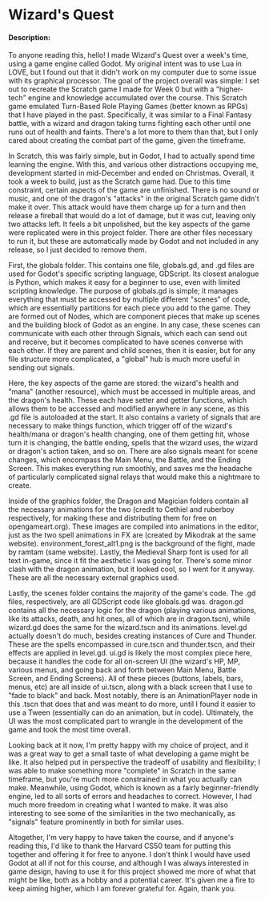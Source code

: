 # Wizard's Quest
#### Description:
To anyone reading this, hello! I made Wizard's Quest over a week's time, using a game engine called Godot. 
My original intent was to use Lua in LOVE, but I found out that it didn't work on my computer due to some issue with its graphical processor.
The goal of the project overall was simple: I set out to recreate the Scratch game I made for Week 0 but with a "higher-tech" engine and
knowledge accumulated over the course. This Scratch game emulated Turn-Based Role Playing Games (better known as RPGs) that I have played in the past.
Specifically, it was similar to a Final Fantasy battle, with a wizard and dragon taking turns fighting each other until one runs out of health and faints.
There's a lot more to them than that, but I only cared about creating the combat part of the game, given the timeframe.

In Scratch, this was fairly simple, but in Godot, I had to actually spend time learning the engine. With this, and various other distractions occupying me,
development started in mid-December and ended on Christmas. Overall, it took a week to build, just as the Scratch game had. Due to this time constraint,
certain aspects of the game are unfinished. There is no sound or music, and one of the dragon's "attacks" in the original Scratch game didn't make it over.
This attack would have them charge up for a turn and then release a fireball that would do a lot of damage, but it was cut, leaving only two attacks left.
It feels a bit unpolished, but the key aspects of the game were replicated were in this project folder. There are other files necessary to run it,
but these are automatically made by Godot and not included in any release, so I just decided to remove them.

First, the globals folder. This contains one file, globals.gd, and .gd files are used for Godot's specific scripting language, GDScript.
Its closest analogue is Python, which makes it easy for a beginner to use, even with limited scripting knowledge. The purpose of globals.gd is simple;
it manages everything that must be accessed by multiple different "scenes" of code, which are essentially partitions for each piece you add to the game.
They are formed out of Nodes, which are component pieces that make up scenes and the building block of Godot as an engine. In any case,
these scenes can communicate with each other through Signals, which each can send out and receive, but it becomes complicated to have scenes converse with each other.
If they are parent and child scenes, then it is easier, but for any file structure more complicated, a "global" hub is much more useful in sending out signals.

Here, the key aspects of the game are stored: the wizard's health and "mana" (another resource), which must be accessed in multiple areas, and the dragon's health.
These each have setter and getter functions, which allows them to be accessed and modified anywhere in any scene, as this .gd file is autoloaded at the start.
It also contains a variety of signals that are necessary to make things function, which trigger off of the wizard's health/mana or dragon's health changing,
one of them getting hit, whose turn it is changing, the battle ending, spells that the wizard uses, the wizard or dragon's action taken, and so on.
There are also signals meant for scene changes, which encompass the Main Menu, the Battle, and the Ending Screen. This makes everything run smoothly,
and saves me the headache of particularly complicated signal relays that would make this a nightmare to create.

Inside of the graphics folder, the Dragon and Magician folders contain all the necessary animations for the two (credit to Cethiel and ruberboy respectively,
for making these and distributing them for free on opengameart.org). These images are compiled into animations in the editor, just as the two spell animations
in FX are (created by Mikodrak at the same website). environment_forest_alt1.png is the background of the fight, made by ramtam (same website).
Lastly, the Medieval Sharp font is used for all text in-game, since it fit the aesthetic I was going for. There's some minor clash with the dragon animation,
but it looked cool, so I went for it anyway. These are all the necessary external graphics used.

Lastly, the scenes folder contains the majority of the game's code. The .gd files, respectively, are all GDScript code like globals.gd was.
dragon.gd contains all the necessary logic for the dragon (playing various animations, like its attacks, death, and hit ones, all of which are in dragon.tscn),
while wizard.gd does the same for the wizard.tscn and its animations. level.gd actually doesn't do much, besides creating instances of Cure and Thunder.
These are the spells encompassed in cure.tscn and thunder.tscn, and their effects are applied in level.gd. ui.gd is likely the most complex piece here,
because it handles the code for all on-screen UI (the wizard's HP, MP, various menus, and going back and forth between Main Menu, Battle Screen, and Ending Screens).
All of these pieces (buttons, labels, bars, menus, etc) are all inside of ui.tscn, along with a black screen that I use to "fade to black" and back. Most notably,
there is an AnimationPlayer node in this .tscn that does that and was meant to do more, until I found it easier to use a Tween (essentially can do an animation, but in code).
Ultimately, the UI was the most complicated part to wrangle in the development of the game and took the most time overall.

Looking back at it now, I'm pretty happy with my choice of project, and it was a great way to get a small taste of what developing a game might be like.
It also helped put in perspective the tradeoff of usability and flexibility; I was able to make something more "complete" in Scratch in the same timeframe,
but you're much more constrained in what you actually can make. Meanwhile, using Godot, which is known as a fairly beginner-friendly engine,
led to all sorts of errors and headaches to correct. However, I had much more freedom in creating what I wanted to make. It was also interesting to see
some of the similarities in the two mechanically, as "signals" feature prominently in both for similar uses.

Altogether, I'm very happy to have taken the course, and if anyone's reading this, I'd like to thank the Harvard CS50 team for putting this together
and offering it for free to anyone. I don't think I would have used Godot at all if not for this course, and although I was always interested in game design,
having to use it for this project showed me more of what that might be like, both as a hobby and a potential career. It's given me a fire to keep aiming higher,
which I am forever grateful for. Again, thank you.
